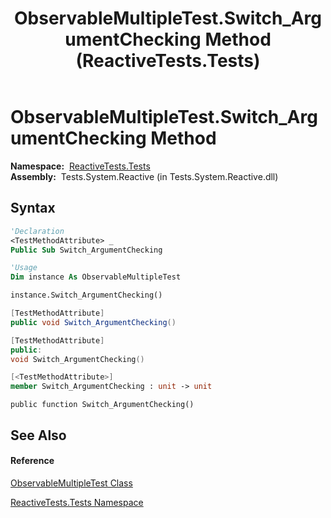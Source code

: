 ﻿---
title: ObservableMultipleTest.Switch_ArgumentChecking Method  (ReactiveTests.Tests)
TOCTitle: Switch_ArgumentChecking Method
ms:assetid: M:ReactiveTests.Tests.ObservableMultipleTest.Switch_ArgumentChecking
ms:mtpsurl: https://msdn.microsoft.com/en-us/library/reactivetests.tests.observablemultipletest.switch_argumentchecking(v=VS.103)
ms:contentKeyID: 36620538
ms.date: 06/28/2011
mtps_version: v=VS.103
f1_keywords:
- ReactiveTests.Tests.ObservableMultipleTest.Switch_ArgumentChecking
dev_langs:
- CSharp
- JScript
- VB
- FSharp
- c++
---

# ObservableMultipleTest.Switch\_ArgumentChecking Method

**Namespace:**  [ReactiveTests.Tests](hh289046\(v=vs.103\).md)  
**Assembly:**  Tests.System.Reactive (in Tests.System.Reactive.dll)

## Syntax

``` vb
'Declaration
<TestMethodAttribute> _
Public Sub Switch_ArgumentChecking
```

``` vb
'Usage
Dim instance As ObservableMultipleTest

instance.Switch_ArgumentChecking()
```

``` csharp
[TestMethodAttribute]
public void Switch_ArgumentChecking()
```

``` c++
[TestMethodAttribute]
public:
void Switch_ArgumentChecking()
```

``` fsharp
[<TestMethodAttribute>]
member Switch_ArgumentChecking : unit -> unit 
```

``` jscript
public function Switch_ArgumentChecking()
```

## See Also

#### Reference

[ObservableMultipleTest Class](hh303586\(v=vs.103\).md)

[ReactiveTests.Tests Namespace](hh289046\(v=vs.103\).md)

